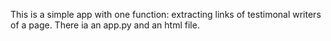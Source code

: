 This is a simple app with one function: extracting links of testimonal writers of a page.
There ia an app.py and an html file.
